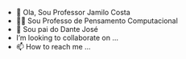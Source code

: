 - 👋 Ola, Sou Professor Jamilo Costa
- 👨‍🏫 Sou Professo de Pensamento Computacional
- 🧒 Sou pai do Dante José
-  I’m looking to collaborate on ...
- 📫 How to reach me ...

<!---
jamilo21/jamilo21 is a ✨ special ✨ repository because its `README.md` (this file) appears on your GitHub profile.
You can click the Preview link to take a look at your changes.
--->
